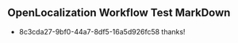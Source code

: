 ## OpenLocalization Workflow Test MarkDown
* 8c3cda27-9bf0-44a7-8df5-16a5d926fc58 thanks!

<!--HONumber=Jul16_HO4-->



